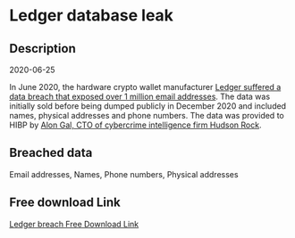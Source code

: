# Ledger database leak

## Description

2020-06-25

In June 2020, the hardware crypto wallet manufacturer <a href="https://www.ledger.com/addressing-the-july-2020-e-commerce-and-marketing-data-breach" target="_blank" rel="noopener">Ledger suffered a data breach that exposed over 1 million email addresses</a>. The data was initially sold before being dumped publicly in December 2020 and included names, physical addresses and phone numbers. The data was provided to HIBP by <a href="https://twitter.com/UnderTheBreach" target="_blank" rel="noopener">Alon Gal, CTO of cybercrime intelligence firm Hudson Rock</a>.

## Breached data

Email addresses, Names, Phone numbers, Physical addresses

## Free download Link

[Ledger breach Free Download Link](https://link-to.net/1229997/448.54903362958834/dynamic/?r=aHR0cHM6Ly93d3cubWVkaWFmaXJlLmNvbS92aWV3L0Z5VGlVUnUwbmxrc3A5eS9sZWRnZXIuY29tL2ZpbGU=)